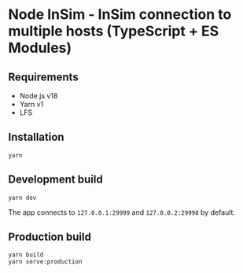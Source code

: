 # Node InSim - InSim connection to multiple hosts (TypeScript + ES Modules)

## Requirements

- Node.js v18
- Yarn v1
- LFS

## Installation

```shell
yarn
```

## Development build

```shell
yarn dev
```

The app connects to `127.0.0.1:29999` and `127.0.0.2:29998` by default.

## Production build

```shell
yarn build
yarn serve:production
```
